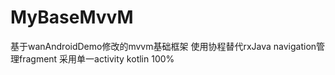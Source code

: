 # MyBaseMvvM
基于wanAndroidDemo修改的mvvm基础框架
使用协程替代rxJava
navigation管理fragment 采用单一activity
kotlin 100%
